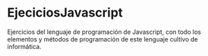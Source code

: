 # EjeciciosJavascript
Ejercicios del lenguaje de programación de Javascript, con todo los elementos y métodos de programación de este lenguaje cultivo de informática.
